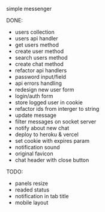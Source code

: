 simple messenger

DONE:
+ users collection
+ users api handler
+ get users method
+ create user method
+ search users method
+ create chat method
+ refactor api handlers
+ password input/field
+ api errors handling
+ redesign new user form
+ login/auth form
+ store logged user in cookie
+ refactor ids from interger to string
+ update message
+ filter messages on socket server
+ notify about new chat
+ deploy to heroku & vercel
+ set cookie with expires param
+ notification sound
+ original favicon
+ chat header with close button

TODO:
- panels resize
- readed status
- notification in tab title
- mobile layout